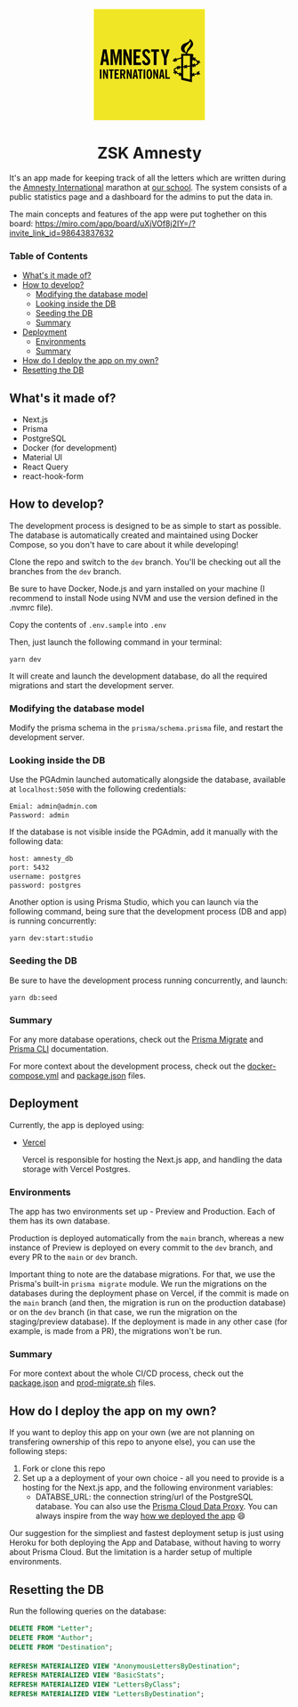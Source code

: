 <p align="center">
  <img src="./amnesty-logo.png" width="200" />
</p>
<h1 align="center">ZSK Amnesty</h1>

It's an app made for keeping track of all the letters which are written during the [Amnesty International](https://www.amnesty.org/en/) marathon at [our school](https://zsk.poznan.pl).
The system consists of a public statistics page and a dashboard for the admins to put the data in.

The main concepts and features of the app were put toghether on this board: https://miro.com/app/board/uXjVOf8j2IY=/?invite_link_id=98643837632

### Table of Contents

- [What's it made of?](#whats-it-made-of)
- [How to develop?](#how-to-develop)
  - [Modifying the database model](#modifying-the-database-model)
  - [Looking inside the DB](#looking-inside-the-db)
  - [Seeding the DB](#seeding-the-db)
  - [Summary](#summary)
- [Deployment](#deployment)
  - [Environments](#environments)
  - [Summary](#summary-1)
- [How do I deploy the app on my own?](#how-do-i-deploy-the-app-on-my-own)
- [Resetting the DB](#resetting-the-db)

## What's it made of?

- Next.js
- Prisma
- PostgreSQL
- Docker (for development)
- Material UI
- React Query
- react-hook-form

## How to develop?

The development process is designed to be as simple to start as possible. The database is automatically created and maintained using Docker Compose, so you don't have to care about it while developing!

Clone the repo and switch to the `dev` branch. You'll be checking out all the branches from the `dev` branch.

Be sure to have Docker, Node.js and yarn installed on your machine (I recommend to install Node using NVM and use the version defined in the .nvmrc file).

Copy the contents of `.env.sample` into `.env`

Then, just launch the following command in your terminal:

```
yarn dev
```

It will create and launch the development database, do all the required migrations and start the development server.

### Modifying the database model

Modify the prisma schema in the `prisma/schema.prisma` file, and restart the development server.

### Looking inside the DB

Use the PGAdmin launched automatically alongside the database, available at `localhost:5050` with the following credentials:

```
Emial: admin@admin.com
Password: admin
```

If the database is not visible inside the PGAdmin, add it manually with the following data:

```
host: amnesty_db
port: 5432
username: postgres
password: postgres
```

Another option is using Prisma Studio, which you can launch via the following command, being sure that the development process (DB and app) is running concurrently:

```
yarn dev:start:studio
```

### Seeding the DB

Be sure to have the development process running concurrently, and launch:

```
yarn db:seed
```

### Summary

For any more database operations, check out the [Prisma Migrate](https://www.prisma.io/docs/concepts/components/prisma-migrate) and [Prisma CLI](https://www.prisma.io/docs/reference/api-reference/command-reference) documentation.

For more context about the development process, check out the [docker-compose.yml](./docker-compose.yml) and [package.json](./package.json) files.

## Deployment

Currently, the app is deployed using:

- [Vercel](https://vercel.com/)

  Vercel is responsible for hosting the Next.js app, and handling the data storage with Vercel Postgres.

### Environments

The app has two environments set up - Preview and Production. Each of them has its own database.

Production is deployed automatically from the `main` branch, whereas a new instance of Preview is deployed on every commit to the `dev` branch, and every PR to the `main` or `dev` branch.

Important thing to note are the database migrations. For that, we use the Prisma's built-in `prisma migrate` module. We run the migrations on the databases during the deployment phase on Vercel, if the commit is made on the `main` branch (and then, the migration is run on the production database) or on the `dev` branch (in that case, we run the migration on the staging/preview database). If the deployment is made in any other case (for example, is made from a PR), the migrations won't be run.

### Summary

For more context about the whole CI/CD process, check out the [package.json](./package.json) and [prod-migrate.sh](./prod-migrate.sh) files.

## How do I deploy the app on my own?

If you want to deploy this app on your own (we are not planning on transfering ownership of this repo to anyone else), you can use the following steps:

1. Fork or clone this repo
2. Set up a a deployment of your own choice - all you need to provide is a hosting for the Next.js app, and the following environment variables:
   - DATABSE_URL: the connection string/url of the PostgreSQL database. You can also use the [Prisma Cloud Data Proxy](https://www.prisma.io/docs/concepts/components/prisma-data-platform). You can always inspire from the way [how we deployed the app](#deployment) 😄

Our suggestion for the simpliest and fastest deployment setup is just using Heroku for both deploying the App and Database, without having to worry about Prisma Cloud. But the limitation is a harder setup of multiple environments.

## Resetting the DB

Run the following queries on the database:
```sql
DELETE FROM "Letter";
DELETE FROM "Author";
DELETE FROM "Destination";

REFRESH MATERIALIZED VIEW "AnonymousLettersByDestination";
REFRESH MATERIALIZED VIEW "BasicStats";
REFRESH MATERIALIZED VIEW "LettersByClass";
REFRESH MATERIALIZED VIEW "LettersByDestination";
```
